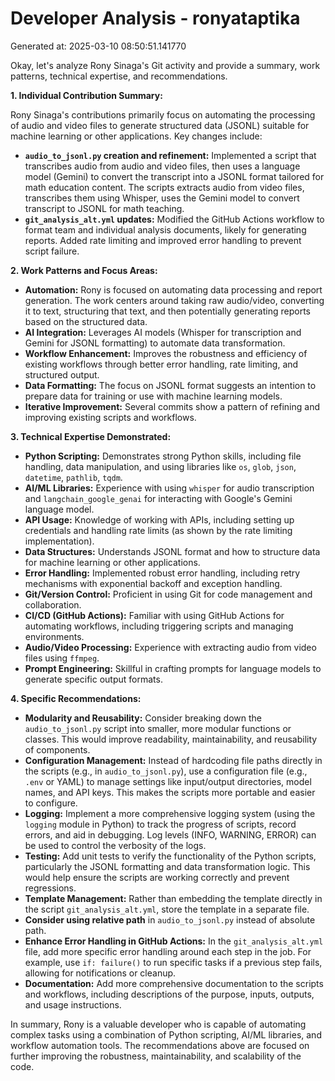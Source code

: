 # Developer Analysis - ronyataptika
Generated at: 2025-03-10 08:50:51.141770

Okay, let's analyze Rony Sinaga's Git activity and provide a summary, work patterns, technical expertise, and recommendations.

**1. Individual Contribution Summary:**

Rony Sinaga's contributions primarily focus on automating the processing of audio and video files to generate structured data (JSONL) suitable for machine learning or other applications. Key changes include:

*   **`audio_to_jsonl.py` creation and refinement:**  Implemented a script that transcribes audio from audio and video files, then uses a language model (Gemini) to convert the transcript into a JSONL format tailored for math education content. The scripts extracts audio from video files, transcribes them using Whisper, uses the Gemini model to convert transcript to JSONL for math teaching.
*   **`git_analysis_alt.yml` updates:**  Modified the GitHub Actions workflow to format team and individual analysis documents, likely for generating reports. Added rate limiting and improved error handling to prevent script failure.

**2. Work Patterns and Focus Areas:**

*   **Automation:** Rony is focused on automating data processing and report generation.  The work centers around taking raw audio/video, converting it to text, structuring that text, and then potentially generating reports based on the structured data.
*   **AI Integration:** Leverages AI models (Whisper for transcription and Gemini for JSONL formatting) to automate data transformation.
*   **Workflow Enhancement:**  Improves the robustness and efficiency of existing workflows through better error handling, rate limiting, and structured output.
*   **Data Formatting:**  The focus on JSONL format suggests an intention to prepare data for training or use with machine learning models.
*   **Iterative Improvement:** Several commits show a pattern of refining and improving existing scripts and workflows.

**3. Technical Expertise Demonstrated:**

*   **Python Scripting:**  Demonstrates strong Python skills, including file handling, data manipulation, and using libraries like `os`, `glob`, `json`, `datetime`, `pathlib`, `tqdm`.
*   **AI/ML Libraries:** Experience with using `whisper` for audio transcription and `langchain_google_genai`  for interacting with Google's Gemini language model.
*   **API Usage:**  Knowledge of working with APIs, including setting up credentials and handling rate limits (as shown by the rate limiting implementation).
*   **Data Structures:**  Understands JSONL format and how to structure data for machine learning or other applications.
*   **Error Handling:** Implemented robust error handling, including retry mechanisms with exponential backoff and exception handling.
*   **Git/Version Control:**  Proficient in using Git for code management and collaboration.
*   **CI/CD (GitHub Actions):** Familiar with using GitHub Actions for automating workflows, including triggering scripts and managing environments.
*   **Audio/Video Processing:** Experience with extracting audio from video files using `ffmpeg`.
*   **Prompt Engineering:** Skillful in crafting prompts for language models to generate specific output formats.

**4. Specific Recommendations:**

*   **Modularity and Reusability:** Consider breaking down the `audio_to_jsonl.py` script into smaller, more modular functions or classes.  This would improve readability, maintainability, and reusability of components.
*   **Configuration Management:**  Instead of hardcoding file paths directly in the scripts (e.g., in `audio_to_jsonl.py`), use a configuration file (e.g., `.env` or YAML) to manage settings like input/output directories, model names, and API keys. This makes the scripts more portable and easier to configure.
*   **Logging:** Implement a more comprehensive logging system (using the `logging` module in Python) to track the progress of scripts, record errors, and aid in debugging. Log levels (INFO, WARNING, ERROR) can be used to control the verbosity of the logs.
*   **Testing:**  Add unit tests to verify the functionality of the Python scripts, particularly the JSONL formatting and data transformation logic.  This would help ensure the scripts are working correctly and prevent regressions.
*   **Template Management:**  Rather than embedding the template directly in the script `git_analysis_alt.yml`, store the template in a separate file.
*    **Consider using relative path** in `audio_to_jsonl.py` instead of absolute path.
*   **Enhance Error Handling in GitHub Actions:**  In the `git_analysis_alt.yml` file, add more specific error handling around each step in the job. For example, use `if: failure()` to run specific tasks if a previous step fails, allowing for notifications or cleanup.
*   **Documentation:**  Add more comprehensive documentation to the scripts and workflows, including descriptions of the purpose, inputs, outputs, and usage instructions.

In summary, Rony is a valuable developer who is capable of automating complex tasks using a combination of Python scripting, AI/ML libraries, and workflow automation tools. The recommendations above are focused on further improving the robustness, maintainability, and scalability of the code.
